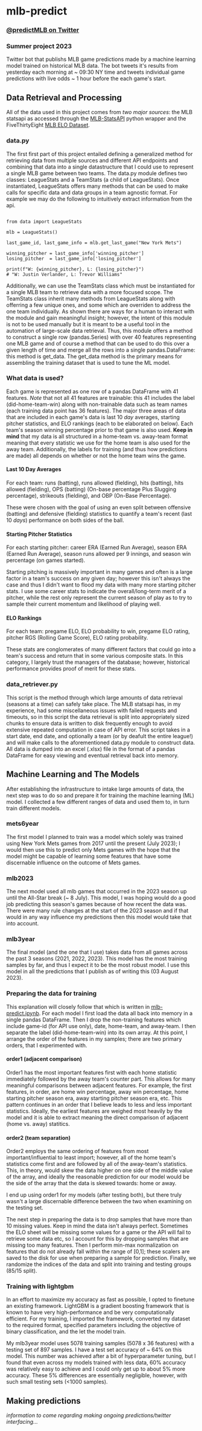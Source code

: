 # mlb-predict

### [@predictMLB on Twitter](https://twitter.com/predictmlb)
### Summer project 2023

Twitter bot that publishs MLB game predictions made by a machine learning model trained on historical MLB data. The bot tweets it's results from yesterday each morning at ~ 09:30 NY time and tweets individual game predictions with live odds ~ 1 hour before the each game's start.


## Data Retrieval and Processing

All of the data used in this project comes from *two major sources*: the MLB statsapi as accessed through the [MLB-StatsAPI](https://github.com/toddrob99/MLB-StatsAPI) python wrapper and the FiveThirtyEight [MLB ELO Dataset](https://www.kaggle.com/datasets/fivethirtyeight/fivethirtyeight-mlb-elo-dataset). 

### data.py

The first first part of this project entailed defining a generalized method for retrieving data from multiple sources and different API endpoints and combining that data into a  single datastructure that I could use to represent a single MLB game between two teams. The data.py module defines two classes: LeagueStats and a TeamStats (a child of LeagueStats). Once instantiated, LeagueStats offers many methods that can be used to make calls for specific data and data groups in a team agnostic format. For example we may do the following to intuitively extract information from the api. 

```

from data import LeagueStats 

mlb = LeagueStats()

last_game_id, last_game_info = mlb.get_last_game("New York Mets")

winning_pitcher = last_game_info['winning_pitcher']
losing_pitcher  = last_game_info['losing_pitcher']

print(f"W: {winning_pitcher}, L: {losing_pitcher}")
# "W: Justin Verlander, L: Trevor Williams"

```

Additionally, we can use the TeamStats class which must be instantiated for a single MLB team to retrieve data with a more focused scope. The TeamStats class inherit many methods from LeagueStats along with offerring a few unique ones, and some which are overriden to address the one team individually. As shown there are ways for a human to interact with the module and gain meaningful insight; however, the intent of this module is not to be used manually but it is meant to be a useful tool in the automation of large-scale data retrieval. Thus, this module offers a method to construct a single row (pandas.Series) with over 40 features representing one MLB game and of course a method that can be used to do this over a given length of time and merge all the rows into a single pandas.DataFrame: this method is get_data. The get_data method is the primary means for assembling the training dataset that is used to tune the ML model. 

### What data is used?

Each game is represented as one row of a pandas DataFrame with 41 features. *Note* that not all 41 features are trainable: this 41 includes the label (did-home-team-win) along with non-trainable data such as team names (each training data point has 36 features). The major three areas of data that are included in each game's data is last 10 *day* averages, starting pitcher statistics, and ELO rankings (each to be elaborated on below). Each team's season winning percentage prior to that game is also used. **Keep in mind** that my data is all structured in a home-team vs. away-team format meaning that every statistic we use for the home team is also used for the away team. Additionally, the labels for training (and thus how predictions are made) all depends on whether or not the home team wins the game. 

#### Last 10 Day Averages 

For each team: runs (batting), runs allowed (fielding), hits (batting), hits allowed (fielding), OPS (batting) (On-base percentage Plus Slugging percentage), strikeouts (fielding), and OBP (On-Base Percentage). 

These were chosen with the goal of using an even split between offensive (batting) and defensive (fielding) statistics to quantify a team's recent (last 10 *days*) performance on both sides of the ball. 

#### Starting Pitcher Statistics 

For each starting pitcher: career ERA (Earned Run Average), season ERA (Earned Run Average), season runs allowed per 9 innings, and season win percentage (on games started). 

Starting pitching is massively important in many games and often is a large factor in a team's success on any given day; however this isn't always the case and thus I didn't want to flood my data with many more starting pitcher stats. I use some career stats to indicate the overall/long-term merit of a pitcher, while the rest only represent the current season of play as to try to sample their current momentum and likelihood of playing well. 

#### ELO Rankings 

For each team: pregame ELO, ELO probability to win, pregame ELO rating, pitcher RGS (Rolling Game Score), ELO rating probability. 

These stats are conglomerates of many different factors that could go into a team's success and return that in some various composite stats. In this category, I largely trust the managers of the database; however, historical performance provides proof of merit for these stats. 

### data_retriever.py

This script is the method through which large amounts of data retrieval (seasons at a time) can safely take place. The MLB statsapi has, in my experience, had some miscellaneous issues with failed requests and timeouts, so in this script the data retrieval is split into appropriately sized chunks to ensure data is written to disk frequently enough to avoid extensive repeated computation in case of API error. This script takes in a start date, end date, and optionally a team (or by deafult the entire league!) and will make calls to the aforementioned data.py module to construct data. All data is dumped into an excel (.xlsx) file in the format of a pandas DataFrame for easy viewing and eventual retrieval back into memory.  


## Machine Learning and The Models

After establishing the infrastructure to intake large amounts of data, the next step was to do so and prepare it for training the machine learning (ML) model. I collected a few different ranges of data and used them to, in turn train different models. 

### mets6year 

The first model I planned to train was a model which solely was trained using New York Mets games from 2017 until the present (July 2023); I would then use this to predict only Mets games with the hope that the model might be capable of learning some features that have some discernable influence on the outcome of Mets games. 

### mlb2023 

The next model used all mlb games that occurred in the 2023 season up until the All-Star break (~ 8 July). This model, I was hoping would do a good job predicting this season's games because of how recent the data was. There were many rule changes at the start of the 2023 season and if that would in any way influence my predictions then this model would take that into account. 

### mlb3year 

The final model (and the one that I use) takes data from all games across the past 3 seasons (2021, 2022, 2023). This model has the most training samples by far,  and thus I expect it to be the most robust model. I use this model in all the predictions that I publish as of writing this (03 August 2023). 

### Preparing the data for training

This explanation will closely follow that which is written in [mlb-predict.ipynb](https://github.com/StevenDeFalco/mlb-predict/blob/main/mlb-predict.ipynb). For each model I first load the data all back into memory in a single pandas DataFrame. Then I drop the non-training features which include game-id (for API use only), date, home-team, and away-team. I then separate the label (did-home-team-win) into its own array. At this point, I arrange the order of the features in my samples; there are two primary orders, that I experimented with.

#### order1 (adjacent comparison)

Order1 has the most important features first with each home statistic immediately followed by the away team's counter part. This allows for many meaningful comparisons between adjacent features. For example, the first features, in order, are home win percentage, away win percentage, home starting pitcher season era, away starting pitcher season era, etc. This pattern continues in an order that I believe leads to less and less important statistics. Ideally, the earliest features are weighed most heavily by the model and it is able to extract meaning the direct comparison of adjacent (home vs. away) statitics. 

#### order2 (team separation)

Order2 employs the same ordering of features from most important/influential to least import; however, all of the home team's statistics come first and are followed by all of the away-team's statistics. This, in theory, would skew the data higher on one side of the middle value of the array, and ideally the reasonable prediction for our model would be the side of the array that the data is skewed towards: home or away.

I end up using order1 for my models (after testing both), but there truly wasn't a large discernable difference between the two when examining on the testing set. 

The next step in preparing the data is to drop samples that have more than 10 missing values. Keep in mind the data isn't always perfect. Sometimes the ELO sheet will be missing some values for a game or the API will fail to retrieve some data etc, so I account for this by dropping samples that are missing too many features. Then I perform min-max normalization on features that do not already fall within the range of [0,1]; these scalers are saved to the disk for use when preparing a sample for prediction. Finally, we randomize the indices of the data and split into training and testing groups (85/15 split). 

### Training with lightgbm

In an effort to maximize my accuracy as fast as possible, I opted to finetune an existing framework. LightGBM is a gradient boosting framework that is known to have very high-performance and be very computationally efficient. For my training, I imported the framework, converted my dataset to the required format, specified parameters including the objective of binary classification, and the let the model train. 

My mlb3year model uses 5078 training samples (5078 x 36 features) with a testing set of 897 samples. I have a test set accuracy of ~ 64% on this model. This number was achieved after a bit of hyperparameter tuning, but I found that even across my models trained with less data, 60% accuracy was relatively easy to achieve and I could only get up to about 5% more accuracy. These 5% differences are essentially negligible, however, with such small testing sets (<1000 samples). 

## Making predictions 

*information to come regarding making ongoing predictions/twitter interfacing...*
